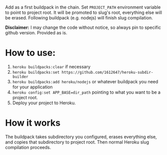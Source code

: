 ﻿Add as a first buildpack in the chain. Set `PROJECT_PATH` environment variable to point to project root. It will be promoted to slug's root, everything else will be erased. Following buildpack (e.g. nodejs) will finish slug compilation.

**Disclaimer:** I may change the code without notice, so always pin to specific github version. Provided as is.

# How to use:
1. `heroku buildpacks:clear` if necessary
2. `heroku buildpacks:set https://github.com/1612647/heroku-subdir-builder`
3. `heroku buildpacks:add heroku/nodejs` or whatever buildpack you need for your application
4. `heroku config:set APP_BASE=dir_path` pointing to what you want to be a project root.
5. Deploy your project to Heroku.

# How it works
The buildpack takes subdirectory you configured, erases everything else, and copies that subdirectory to project root. Then normal Heroku slug compilation proceeds.

